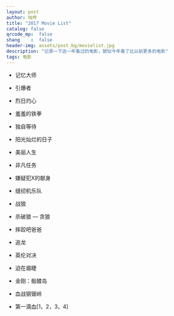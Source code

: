 ```yaml
---
layout: post
author: 咕咚
title: "2017 Movie List"
catalog: false
qrcode_mp:  false
shang    :  false
header-img: assets/post_bg/movielist.jpg
description: "记录一下这一年看过的电影，貌似今年看了比以前更多的电影"
tags: 电影
---
```


- 记忆大师
- 引爆者
- 烈日灼心

- 羞羞的铁拳

- 独自等待
- 阳光灿烂的日子

- 美丽人生
- 非凡任务

- 嫌疑犯X的献身

- 缝纫机乐队

- 战狼
- 杀破狼 — 贪狼
- 摔跤吧爸爸

- 追龙

- 英伦对决

- 迫在眉睫

- 金刚：骷髅岛
- 血战钢锯岭

- 第一滴血[1，2，3，4]